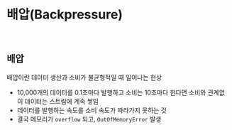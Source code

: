 # 배압(Backpressure)

<br>

## 배압
배압이란 데이터 생산과 소비가 불균형적일 때 일어나는 현상
- 10,000개의 데이터를 0.1초마다 발행하고 소비는 10초마다 한다면 소비와 관계없이 데이터는 스트림에 계속 쌓임
- 데이터를 발행하는 속도를 소비 속도가 따라가지 못하는 것
- 결국 메모리가 `overflow` 되고, `OutOfMemoryError` 발생



